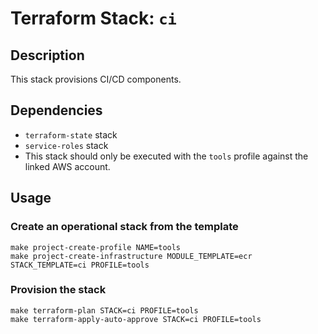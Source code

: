 # Terraform Stack: `ci`

## Description

This stack provisions CI/CD components.

## Dependencies

- `terraform-state` stack
- `service-roles` stack
- This stack should only be executed with the `tools` profile against the linked AWS account.

## Usage

### Create an operational stack from the template

    make project-create-profile NAME=tools
    make project-create-infrastructure MODULE_TEMPLATE=ecr STACK_TEMPLATE=ci PROFILE=tools

### Provision the stack

    make terraform-plan STACK=ci PROFILE=tools
    make terraform-apply-auto-approve STACK=ci PROFILE=tools

